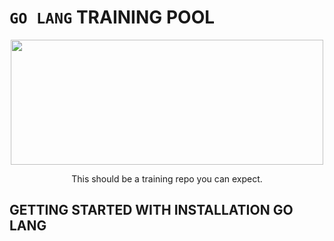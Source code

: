 # `GO LANG` TRAINING POOL

<p align = "center">
  <img src = "https://www.kindpng.com/picc/m/360-3600447_go-language-logo-png-transparent-png.png" width = "500" height = "200"/>
</p>

<p align = "center">This should be a training repo you can expect.</p>

## GETTING STARTED WITH INSTALLATION GO LANG 

